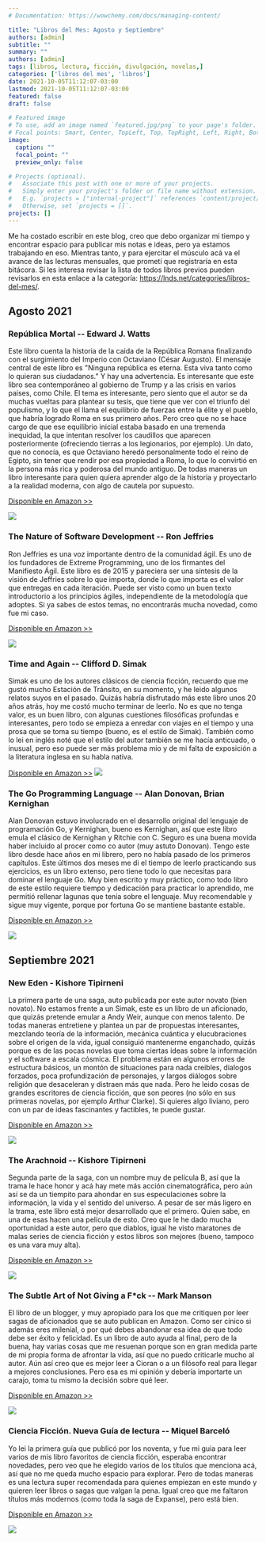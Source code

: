 ```yaml
---
# Documentation: https://wowchemy.com/docs/managing-content/

title: "Libros del Mes: Agosto y Septiembre"
authors: [admin]
subtitle: ""
summary: ""
authors: [admin]
tags: [libros, lectura, ficción, divulgación, novelas,]
categories: ['libros del mes', 'libros']
date: 2021-10-05T11:12:07-03:00
lastmod: 2021-10-05T11:12:07-03:00
featured: false
draft: false

# Featured image
# To use, add an image named `featured.jpg/png` to your page's folder.
# Focal points: Smart, Center, TopLeft, Top, TopRight, Left, Right, BottomLeft, Bottom, BottomRight.
image:
  caption: ""
  focal_point: ""
  preview_only: false

# Projects (optional).
#   Associate this post with one or more of your projects.
#   Simply enter your project's folder or file name without extension.
#   E.g. `projects = ["internal-project"]` references `content/project/deep-learning/index.md`.
#   Otherwise, set `projects = []`.
projects: []
---
```


Me ha costado escribir en este blog, creo que debo organizar mi tiempo y encontrar espacio para publicar mis notas e ideas, pero ya estamos trabajando en eso. Mientras tanto, y para ejercitar el músculo acá va el avance de las lecturas mensuales, que prometí que registraría en esta bitácora. 
Si les interesa revisar la lista de todos libros previos pueden revisarlos en esta enlace a la categoría: https://lnds.net/categories/libros-del-mes/. 


## Agosto 2021

### República Mortal -- Edward J. Watts

Este libro cuenta la historia de la caida de la República Romana finalizando con el surgimiento del Imperio con Octaviano (César Augusto). El mensaje central de este libro es "Ninguna república es eterna. Esta viva tanto como lo quieran sus ciudadanos." Y hay una advertencia. Es interesante que este libro sea contemporáneo al gobierno de Trump y a las crisis en varios paises, como Chile. El tema es interesante, pero siento que el autor se da muchas vueltas para plantear su tesis, que tiene que ver con el triunfo del populismo, y lo que el llama el equilibrio de fuerzas entre la élite y el pueblo, que habría logrado Roma en sus primero años. Pero creo que no se hace cargo de que ese equilibrio inicial estaba basado en una tremenda inequidad, la que intentan resolver los caudillos que aparecen posteriormente (ofreciendo tierras a los legionarios, por ejemplo). Un dato, que no conocía, es que Octaviano heredó personalmente todo el reino de Egipto, sin tener que rendir por esa propiedad a Roma, lo que lo convirtió en la persona más rica y poderosa del mundo antiguo. De todas maneras un libro interesante para quien quiera aprender algo de la historia y proyectarlo a la realidad moderna, con algo de cautela por supuesto.


[Disponible en Amazon >>](https://amzn.to/3BcTWdP)

[![](republica.jpeg)](https://amzn.to/3BcTWdP)

### The Nature of Software Development -- Ron Jeffries

Ron Jeffries es una voz importante dentro de la comunidad ágil. Es uno de los fundadores de Extreme Programming, uno de los firmantes del Manifiesto Ágil. Este libro es de 2015 y pareciera ser una síntesis de la visión de Jeffries sobre lo que importa, donde lo que importa es el valor que entregas en cada iteración. Puede ser visto como un buen texto introductorio a los principios ágiles, independiente de la metodología que adoptes. Si ya sabes de estos temas, no encontrarás mucha novedad, como fue mi caso.

[Disponible en Amazon >>](https://amzn.to/3mpn8s6)

[![](nature.jpeg)](https://amzn.to/3mpn8s6)

### Time and Again -- Clifford D. Simak

Simak es uno de los autores clásicos de ciencia ficción, recuerdo que me gustó mucho Estación de Tránsito, en su momento, y he leido algunos relatos suyos en el pasado. Quizás habría disfrutado más este libro unos 20 años atrás, hoy me costó mucho terminar de leerlo. No es que no tenga valor, es un buen libro, con algunas cuestiones filosóficas profundas e interesantes, pero todo se empieza a enredar con viajes en el tiempo y una prosa que se toma su tiempo (bueno, es el estilo de Simak). También como lo lei en inglés noté que el estilo del autor también se me hacía anticuado, o inusual, pero eso puede ser más problema mio y de mi falta de exposición a la literatura inglesa en su habla nativa. 

[Disponible en Amazon >>](https://amzn.to/3FlZC83)
[![](time.jpeg)](https://amzn.to/3FlZC83)

### The Go Programming Language -- Alan Donovan, Brian Kernighan

Alan Donovan estuvo involucrado en el desarrollo original del lenguaje de programación Go, y Kernighan, bueno es Kernighan, así que este libro emula el clásico de Kernighan y Ritchie  con C. Seguro es una buena movida haber incluido al procer como co autor (muy astuto Donovan). Tengo este libro desde hace años en mi librero, pero no había pasado de los primeros capítulos. Este últimos dos meses me di el tiempo de leerlo practicando sus ejercicios, es un libro extenso, pero tiene todo lo que necesitas para dominar el lenguaje Go. Muy bien escrito y muy práctico, como todo libro de este estilo requiere tiempo y dedicación para practicar lo aprendido, me permitió rellenar  lagunas que tenía sobre el lenguaje. Muy recomendable y sigue muy vigente, porque por fortuna Go se mantiene bastante estable.

[Disponible en Amazon >>](https://amzn.to/2Ykc0os)

[![](go.jpeg)](https://amzn.to/2Ykc0os)

## Septiembre 2021

### New Eden - Kishore Tipirneni

La primera parte de una saga, auto publicada por este autor novato (bien novato). No estamos frente a un Simak, este es un libro de  un aficionado, que quizás pretende emular a Andy Weir, aunque con menos talento. De todas maneras entretiene y plantea un par de propuestas interesantes, mezclando teoría de la información, mecánica cuántica y elucubraciones sobre el origen de la vida, igual consiguió mantenerme enganchado, quizás porque es de las pocas novelas que toma ciertas ideas sobre la información y el software a escala cósmica. El problema están en algunos errores de estructura básicos, un montón de situaciones para nada creibles, dialogos forzados, poca profundización de personajes, y largos diálogos sobre religión que desaceleran y distraen más que nada. Pero he leido cosas de grandes escritores de ciencia ficción, que son peores (no sólo en sus primeras novelas, por ejemplo Arthur Clarke). Si quieres algo liviano, pero con un par de ideas fascinantes y factibles, te puede gustar.

[Disponible en Amazon >>](https://amzn.to/3uIEDqU)

[![](new-eden.jpeg)](https://amzn.to/3uIEDqU)

### The Arachnoid -- Kishore Tipirneni

Segunda parte de la saga, con un nombre muy de película B, así que la trama le hace honor y acá hay mete más acción cinematográfica, pero aún así se da un tiempito para ahondar en sus especulaciones sobre la información, la vida y el sentido del universo.  A pesar de ser más ligero en la trama, este libro está mejor desarrollado que el primero. Quien sabe, en una de esas hacen una película de esto. Creo que le he dado mucha oportunidad a este autor, pero que diablos, igual he visto maratones de malas series de ciencia ficción y estos libros son mejores (bueno, tampoco es una vara muy alta).


[Disponible en Amazon >>](https://amzn.to/3uQCJVh)

[![](arachnoid.jpeg)](https://amzn.to/3uQCJVh)

### The Subtle Art of Not Giving a F*ck -- Mark Manson

El libro de un blogger, y muy apropiado para los que me critiquen por leer sagas de aficionados  que se auto publican en Amazon. Como ser cínico si además eres milenial, o por qué debes abandonar esa idea de que todo debe ser éxito y felicidad. Es un libro de auto ayuda al final, pero de la buena, hay varias cosas que me resuenan porque son en gran medida parte de mi propia forma de afrontar la vida, así que no puedo criticarle mucho al autor. Aún así creo que es mejor leer a Cioran o a un filósofo real para llegar a mejores conclusiones. Pero esa es mi opinión y debería importarte un carajo, toma tu mismo la decisión sobre qué leer.

[Disponible en Amazon >>](https://amzn.to/3mw8ejT)

[![](art.jpeg)](https://amzn.to/3mw8ejT)

### Ciencia Ficción. Nueva Guía de lectura -- Miquel Barceló

Yo lei la primera guía que publicó por los noventa, y fue mi guia para leer varios de mis libro favoritos de ciencia ficción, esperaba encontrar novedades, pero veo que he elegido varios de los títulos que menciona acá, así que no me queda mucho espacio para explorar. Pero de todas maneras es una lectura super recomendada para quienes empiezan en este mundo y quieren leer libros o sagas que valgan la pena. Igual creo que me faltaron títulos más modernos (como toda la saga de Expanse), pero está bien.

[Disponible en Amazon >>](https://amzn.to/3uJzm2h)

[![](guia.jpeg)](https://amzn.to/3uJzm2h)